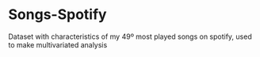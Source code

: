 # Songs-Spotify
Dataset with characteristics of my 49º most played songs on spotify, used to make multivariated analysis
